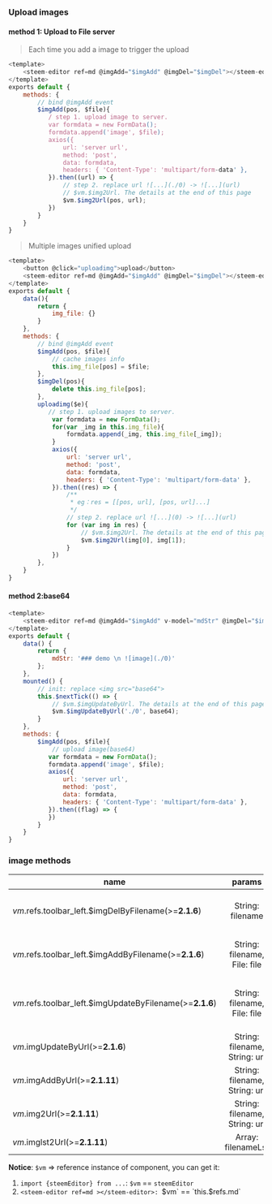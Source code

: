### Upload images

#### method 1: Upload to File server

> Each time you add a image to trigger the upload
```javascript
<template>
    <steem-editor ref=md @imgAdd="$imgAdd" @imgDel="$imgDel"></steem-editor>
</template>
exports default {
    methods: {
        // bind @imgAdd event
        $imgAdd(pos, $file){
           / step 1. upload image to server.
           var formdata = new FormData();
           formdata.append('image', $file);
           axios({
               url: 'server url',
               method: 'post',
               data: formdata,
               headers: { 'Content-Type': 'multipart/form-data' },
           }).then((url) => {
               // step 2. replace url ![...](./0) -> ![...](url)
               // $vm.$img2Url. The details at the end of this page
               $vm.$img2Url(pos, url);
           })
        }
    }
}
```

> Multiple images unified upload
```javascript
<template>
    <button @click="uploadimg">upload</button>
    <steem-editor ref=md @imgAdd="$imgAdd" @imgDel="$imgDel"></steem-editor>
</template>
exports default {
    data(){
        return {
            img_file: {}
        }
    },
    methods: {
        // bind @imgAdd event
        $imgAdd(pos, $file){
            // cache images info
            this.img_file[pos] = $file;
        },
        $imgDel(pos){
            delete this.img_file[pos];
        },
        uploadimg($e){
           // step 1. upload images to server.
            var formdata = new FormData();
            for(var _img in this.img_file){
                formdata.append(_img, this.img_file[_img]);
            }
            axios({
                url: 'server url',
                method: 'post',
                data: formdata,
                headers: { 'Content-Type': 'multipart/form-data' },
            }).then((res) => {
                /**
                 * eg：res = [[pos, url], [pos, url]...]
                 */
                // step 2. replace url ![...](0) -> ![...](url)
                for (var img in res) {
                    // $vm.$img2Url. The details at the end of this page
                    $vm.$img2Url(img[0], img[1]);
                }
            })
        },
    }
}
```

#### method 2:base64

```javascript
<template>
    <steem-editor ref=md @imgAdd="$imgAdd" v-model="mdStr" @imgDel="$imgDel"></steem-editor>
</template>
exports default {
    data() {
        return {
            mdStr: '### demo \n ![image](./0)'
        };
    },
    mounted() {
        // init: replace <img src="base64">
        this.$nextTick(() => {
            // $vm.$imgUpdateByUrl. The details at the end of this page
            $vm.$imgUpdateByUrl('./0', base64);
        }
    },
    methods: {
        $imgAdd(pos, $file){
            // upload image(base64)
           var formdata = new FormData();
           formdata.append('image', $file);
           axios({
               url: 'server url',
               method: 'post',
               data: formdata,
               headers: { 'Content-Type': 'multipart/form-data' },
           }).then((flag) => {
           })
        }
    }
}
```

### image methods
| name      |            params         | describe      |
| ----------------   | :-----------------------------: | ---------------------------------------- |
| $vm.$refs.toolbar_left.$imgDelByFilename(>=**2.1.6**) |  String: filename | Delete the image by filename, return true if sucess, false otherwise, (and it will remove from `md` (>=**2.4.16**)) |
| $vm.$refs.toolbar_left.$imgAddByFilename(>=**2.1.6**) |  String: filename, File: file | Add the image by filename (The filename alias style must be "./filename"), return true if sucess, false otherwise |
| $vm.$refs.toolbar_left.$imgUpdateByFilename(>=**2.1.6**) |  String: filename, File: file | Update the image by filename(The filename alias style must be "./filename"), return true if sucess, false otherwise |
| $vm.$imgUpdateByUrl(>=**2.1.6**)    |  String: filename, String: url | Update filename to url(example: ./0 -> http://path/to/png/some.png) |
| $vm.$imgAddByUrl(>=**2.1.11**)    |  String: filename, String: url | Same as above |
| $vm.$img2Url(>=**2.1.11**)    |  String: filename, String: url | replace filename to url(example: `![h](./0)` -> `![h](http://path/to/png/some.png)`) |
| $vm.$imglst2Url(>=**2.1.11**)    |  Array: filenameLst | Same as above(filenameLst: [[filename, url], ...]) |

**Notice**: `$vm` => reference instance of component, you can get it:
1. `import {steemEditor} from ...`: `$vm` == `steemEditor`
2. `<steem-editor ref=md ></steem-editor>: `$vm` == `this.$refs.md`
